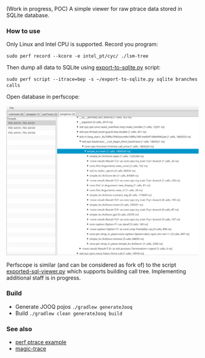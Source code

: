 (Work in progress, POC) A simple viewer for raw ptrace data stored in SQLite database.

### How to use

Only Linux and Intel CPU is supported. Record you program:

    sudo perf record --kcore -e intel_pt/cyc/ ./lsm-tree

Then dump all data to SQLite using [export-to-sqlite.py](https://github.com/torvalds/linux/blob/master/tools/perf/scripts/python/export-to-sqlite.py) script:

    sudo perf script --itrace=bep -s ~/export-to-sqlite.py sqlite branches calls

Open database in perfscope:

![perfscope](https://github.com/0xaa4eb/perfscope/blob/main/docs/images/example.png)

Perfscope is similar (and can be considered as fork of) to the script [exported-sql-viewer.py](https://github.com/torvalds/linux/blob/master/tools/perf/scripts/python/exported-sql-viewer.py) which
supports building call tree. Implementing additional staff is in progress.


### Build

* Generate JOOQ pojos `./gradlew generateJooq`
* Build `./gradlew clean generateJooq build`

### See also 
* [perf ptrace example](https://perfwiki.github.io/main/perf-tools-support-for-intel-processor-trace/)
* [magic-trace](https://github.com/janestreet/magic-trace)